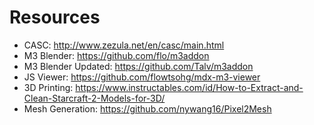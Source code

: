 # Resources
 - CASC: http://www.zezula.net/en/casc/main.html
 - M3 Blender: https://github.com/flo/m3addon
 - M3 Blender Updated: https://github.com/Talv/m3addon
 - JS Viewer: https://github.com/flowtsohg/mdx-m3-viewer
 - 3D Printing: https://www.instructables.com/id/How-to-Extract-and-Clean-Starcraft-2-Models-for-3D/
 - Mesh Generation: https://github.com/nywang16/Pixel2Mesh
